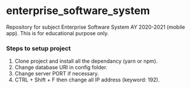 # enterprise_software_system
Repository for subject Enterprise Software System AY 2020-2021 (mobile app). This is for educational purpose only.

### Steps to setup project
1. Clone project and install all the dependancy (yarn or npm).
2. Change database URI in config folder.
3. Change server PORT if necessary.
4. CTRL + Shift + F then change all IP address (keyword: 192).

